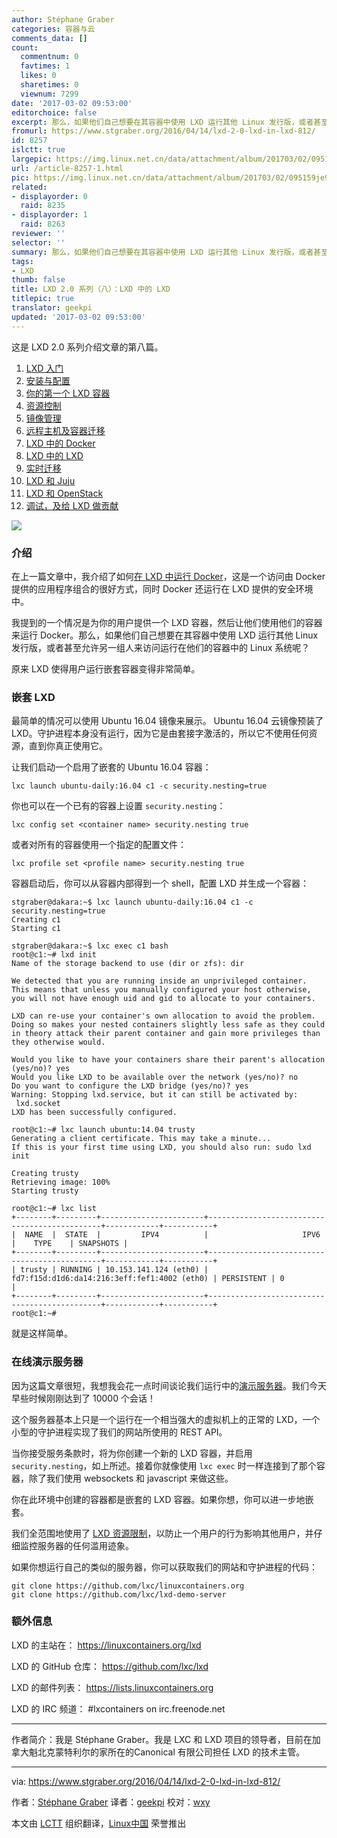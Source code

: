 ```yaml
---
author: Stéphane Graber
categories: 容器与云
comments_data: []
count:
  commentnum: 0
  favtimes: 1
  likes: 0
  sharetimes: 0
  viewnum: 7299
date: '2017-03-02 09:53:00'
editorchoice: false
excerpt: 那么，如果他们自己想要在其容器中使用 LXD 运行其他 Linux 发行版，或者甚至允许另一组人来访问运行在他们的容器中的 Linux 系统呢？
fromurl: https://www.stgraber.org/2016/04/14/lxd-2-0-lxd-in-lxd-812/
id: 8257
islctt: true
largepic: https://img.linux.net.cn/data/attachment/album/201703/02/095159je9wsbxxqze97qjw.jpg
url: /article-8257-1.html
pic: https://img.linux.net.cn/data/attachment/album/201703/02/095159je9wsbxxqze97qjw.jpg.thumb.jpg
related:
- displayorder: 0
  raid: 8235
- displayorder: 1
  raid: 8263
reviewer: ''
selector: ''
summary: 那么，如果他们自己想要在其容器中使用 LXD 运行其他 Linux 发行版，或者甚至允许另一组人来访问运行在他们的容器中的 Linux 系统呢？
tags:
- LXD
thumb: false
title: LXD 2.0 系列（八）：LXD 中的 LXD
titlepic: true
translator: geekpi
updated: '2017-03-02 09:53:00'
---
```


这是 LXD 2.0 系列介绍文章的第八篇。


1. [LXD 入门](/article-7618-1.html)
2. [安装与配置](/article-7687-1.html)
3. [你的第一个 LXD 容器](/article-7706-1.html)
4. [资源控制](/article-8072-1.html)
5. [镜像管理](/article-8107-1.html)
6. [远程主机及容器迁移](/article-8169-1.html)
7. [LXD 中的 Docker](/article-8235-1.html)
8. [LXD 中的 LXD](/article-8257-1.html)
9. [实时迁移](/article-8263-1.html)
10. [LXD 和 Juju](/article-8273-1.html)
11. [LXD 和 OpenStack](/article-8274-1.html)
12. [调试，及给 LXD 做贡献](/article-8282-1.html)


![](/data/attachment/album/201703/02/095159je9wsbxxqze97qjw.jpg)


### 介绍


在上一篇文章中，我介绍了如何[在 LXD 中运行 Docker](/article-8235-1.html)，这是一个访问由 Docker 提供的应用程序组合的很好方式，同时 Docker 还运行在 LXD 提供的安全环境中。


我提到的一个情况是为你的用户提供一个 LXD 容器，然后让他们使用他们的容器来运行 Docker。那么，如果他们自己想要在其容器中使用 LXD 运行其他 Linux 发行版，或者甚至允许另一组人来访问运行在他们的容器中的 Linux 系统呢？


原来 LXD 使得用户运行嵌套容器变得非常简单。


### 嵌套 LXD


最简单的情况可以使用 Ubuntu 16.04 镜像来展示。 Ubuntu 16.04 云镜像预装了 LXD。守护进程本身没有运行，因为它是由套接字激活的，所以它不使用任何资源，直到你真正使用它。


让我们启动一个启用了嵌套的 Ubuntu 16.04 容器：



```
lxc launch ubuntu-daily:16.04 c1 -c security.nesting=true

```

你也可以在一个已有的容器上设置 `security.nesting`：



```
lxc config set <container name> security.nesting true

```

或者对所有的容器使用一个指定的配置文件：



```
lxc profile set <profile name> security.nesting true

```

容器启动后，你可以从容器内部得到一个 shell，配置 LXD 并生成一个容器：



```
stgraber@dakara:~$ lxc launch ubuntu-daily:16.04 c1 -c security.nesting=true
Creating c1
Starting c1

stgraber@dakara:~$ lxc exec c1 bash
root@c1:~# lxd init
Name of the storage backend to use (dir or zfs): dir

We detected that you are running inside an unprivileged container.
This means that unless you manually configured your host otherwise,
you will not have enough uid and gid to allocate to your containers.

LXD can re-use your container's own allocation to avoid the problem.
Doing so makes your nested containers slightly less safe as they could
in theory attack their parent container and gain more privileges than
they otherwise would.

Would you like to have your containers share their parent's allocation (yes/no)? yes
Would you like LXD to be available over the network (yes/no)? no
Do you want to configure the LXD bridge (yes/no)? yes
Warning: Stopping lxd.service, but it can still be activated by:
 lxd.socket
LXD has been successfully configured.

root@c1:~# lxc launch ubuntu:14.04 trusty
Generating a client certificate. This may take a minute...
If this is your first time using LXD, you should also run: sudo lxd init

Creating trusty
Retrieving image: 100%
Starting trusty

root@c1:~# lxc list
+--------+---------+-----------------------+----------------------------------------------+------------+-----------+
|  NAME  |  STATE  |         IPV4          |                     IPV6                     |    TYPE    | SNAPSHOTS |
+--------+---------+-----------------------+----------------------------------------------+------------+-----------+
| trusty | RUNNING | 10.153.141.124 (eth0) | fd7:f15d:d1d6:da14:216:3eff:fef1:4002 (eth0) | PERSISTENT | 0         |
+--------+---------+-----------------------+----------------------------------------------+------------+-----------+
root@c1:~#

```

就是这样简单。


### 在线演示服务器


因为这篇文章很短，我想我会花一点时间谈论我们运行中的[演示服务器](https://linuxcontainers.org/lxd/try-it/)。我们今天早些时候刚刚达到了 10000 个会话！


这个服务器基本上只是一个运行在一个相当强大的虚拟机上的正常的 LXD，一个小型的守护进程实现了我们的网站所使用的 REST API。


当你接受服务条款时，将为你创建一个新的 LXD 容器，并启用 `security.nesting`，如上所述。接着你就像使用 `lxc exec` 时一样连接到了那个容器，除了我们使用 websockets 和 javascript 来做这些。


你在此环境中创建的容器都是嵌套的 LXD 容器。如果你想，你可以进一步地嵌套。


我们全范围地使用了 [LXD 资源限制](https://www.stgraber.org/2016/03/26/lxd-2-0-resource-control-412/)，以防止一个用户的行为影响其他用户，并仔细监控服务器的任何滥用迹象。


如果你想运行自己的类似的服务器，你可以获取我们的网站和守护进程的代码：



```
git clone https://github.com/lxc/linuxcontainers.org
git clone https://github.com/lxc/lxd-demo-server

```

### 额外信息


LXD 的主站在： <https://linuxcontainers.org/lxd>


LXD 的 GitHub 仓库： <https://github.com/lxc/lxd>


LXD 的邮件列表： <https://lists.linuxcontainers.org>


LXD 的 IRC 频道： #lxcontainers on irc.freenode.net




---


作者简介：我是 Stéphane Graber。我是 LXC 和 LXD 项目的领导者，目前在加拿大魁北克蒙特利尔的家所在的Canonical 有限公司担任 LXD 的技术主管。




---


via: <https://www.stgraber.org/2016/04/14/lxd-2-0-lxd-in-lxd-812/>


作者：[Stéphane Graber](https://www.stgraber.org/author/stgraber/) 译者：[geekpi](https://github.com/geekpi) 校对：[wxy](https://github.com/wxy)


本文由 [LCTT](https://github.com/LCTT/TranslateProject) 组织翻译，[Linux中国](https://linux.cn/) 荣誉推出